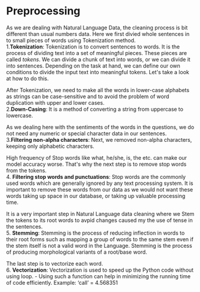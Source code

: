 # Preprocessing

As we are dealing with Natural Language Data, the cleaning process is bit different than usual numbers data. Here we first divied whole sentences in to small pieces of words using Tokenization method.   
1.**Tokenization**: Tokenization is to convert sentences to words. It is the process of dividing text into a set of meaningful pieces. These pieces are called *tokens*. We can divide a chunk of text into words, or we can divide it into sentences. Depending on the task at hand, we can define our own conditions to divide the input text into meaningful tokens. Let's take a look at how to do this.

After Tokenization, we need to make all the words in lower-case alphabets as strings can be case-sensitive and to avoid the problem of word duplication with upper and lower cases.  
2.**Down-Casing**: It is a method of converting a string from uppercase to lowercase. 

As we dealing here with the sentiments of the words in the questions, we do not need any numeric or special character data in our sentences.   
3.**Filtering non-alpha characters**:  Next, we removed non-alpha characters, keeping only alphabetic characters.

High frequency of Stop words like what, he/she, is, the etc. can make our model accuracy worse. That's why the next step is to remove stop words from the tokens.  
4. **Filtering stop words and punctuations**: Stop words are the commonly used words which are generally ignored by any text processing system. It is important to remove these words from our data as we would not want these words taking up space in our database, or taking up valuable processing time.

It is a very important step in Natural Language data cleaning where we Stem the tokens to its root words to avpid changes caused my the use of tense in the sentences.  
5. **Stemming**: Stemming is the process of reducing inflection in words to their root forms such as mapping a group of words to the same stem even if the stem itself is not a valid word in the Language. Stemming is the process of producing morphological variants of a root/base word. 

The last step is to vectorize each word.  
6. **Vectorization**: Vectorization is used to speed up the Python code without using loop.  - Using such a function can help in minimizing the running time of code efficiently. Example: ‘call’ = 4.568351 
